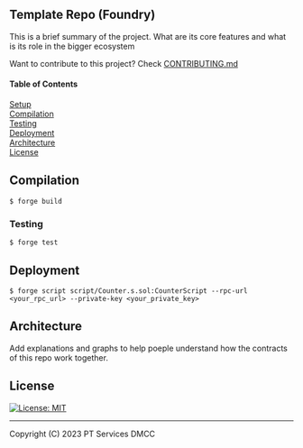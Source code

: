 ## Template Repo (Foundry)

This is a brief summary of the project.
What are its core features and what is its role in the bigger ecosystem

Want to contribute to this project?
Check [CONTRIBUTING.md](CONTRIBUTING.md)

#### Table of Contents

[Setup](#setup)  
[Compilation](#compilation)  
[Testing](#testing)  
[Deployment](#deployment)  
[Architecture](#architecture)  
[License](#license)

## Compilation

```shell
$ forge build
```

### Testing

```shell
$ forge test
```

## Deployment

```shell
$ forge script script/Counter.s.sol:CounterScript --rpc-url <your_rpc_url> --private-key <your_private_key>
```

## Architecture

Add explanations and graphs to help poeple understand how the contracts of this repo work together.

## License

[![License: MIT](https://img.shields.io/badge/License-MIT-yellow.svg)](https://opensource.org/licenses/MIT)

---

Copyright (C) 2023 PT Services DMCC
